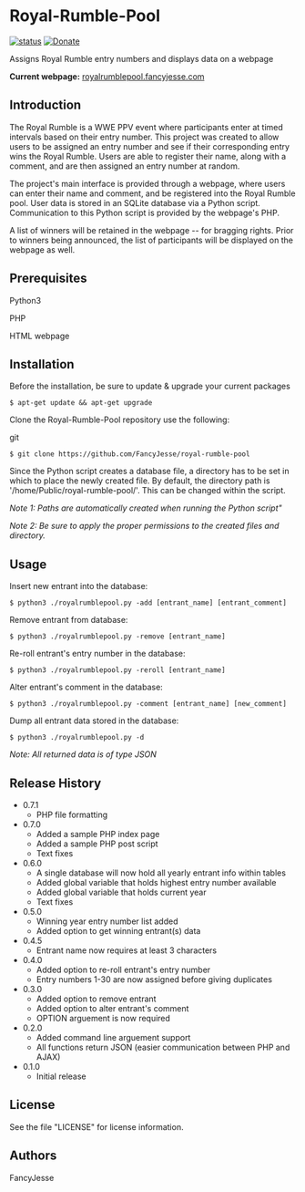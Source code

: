 Royal-Rumble-Pool
========================================================================
[![status](https://img.shields.io/badge/Project%20Status-work--in--progress-green.svg)](#)
[![Donate](https://img.shields.io/badge/Donate-PayPal-green.svg)](https://www.paypal.com/cgi-bin/webscr?cmd=_donations&business=jesus_andrade45%40yahoo%2ecom&lc=US&item_name=GitHub%20Projects&currency_code=USD&bn=PP%2dDonationsBF%3abtn_donateCC_LG%2egif%3aNonHosted)

Assigns Royal Rumble entry numbers and displays data on a webpage

**Current webpage:** [royalrumblepool.fancyjesse.com](http://royalrumblepool.fancyjesse.com)


Introduction
------------------------------------------------------------------------
The Royal Rumble is a WWE PPV event where participants enter at timed intervals based on their entry number. This project was created to allow users to be assigned an entry number and see if their corresponding entry wins the Royal Rumble. Users are able to register their name, along with a comment, and are then assigned an entry number at random.

The project's main interface is provided through a webpage, where users can enter their name and comment, and be registered into the Royal Rumble pool. User data is stored in an SQLite database via a Python script. Communication to this Python script is provided by the webpage's PHP.

A list of winners will be retained in the webpage -- for bragging rights. Prior to winners being announced, the list of participants will be displayed on the webpage as well.


Prerequisites
------------------------------------------------------------------------
Python3

PHP

HTML webpage


Installation
------------------------------------------------------------------------
Before the installation, be sure to update & upgrade your current packages
```
$ apt-get update && apt-get upgrade
```

Clone the Royal-Rumble-Pool repository use the following:

git
```
$ git clone https://github.com/FancyJesse/royal-rumble-pool
```

Since the Python script creates a database file, a directory has to be set in which to place the newly created file.
By default, the directory path is '/home/Public/royal-rumble-pool/'. This can be changed within the script.

*Note 1: Paths are automatically created when running the Python script"*

*Note 2: Be sure to apply the proper permissions to the created files and directory.*


Usage
------------------------------------------------------------------------
Insert new entrant into the database:
```
$ python3 ./royalrumblepool.py -add [entrant_name] [entrant_comment]
```

Remove entrant from database:
```
$ python3 ./royalrumblepool.py -remove [entrant_name]
```

Re-roll entrant's entry number in the database:
```
$ python3 ./royalrumblepool.py -reroll [entrant_name]
```

Alter entrant's comment in the database:
```
$ python3 ./royalrumblepool.py -comment [entrant_name] [new_comment]
```

Dump all entrant data stored in the database:
```
$ python3 ./royalrumblepool.py -d
```

*Note: All returned data is of type JSON*


Release History
------------------------------------------------------------------------
* 0.7.1
	* PHP file formatting
* 0.7.0
	* Added a sample PHP index page
	* Added a sample PHP post script
	* Text fixes
* 0.6.0
	* A single database will now hold all yearly entrant info within tables
	* Added global variable that holds highest entry number available
	* Added global variable that holds current year
	* Text fixes
* 0.5.0
	* Winning year entry number list added
	* Added option to get winning entrant(s) data
* 0.4.5
	* Entrant name now requires at least 3 characters
* 0.4.0
	* Added option to re-roll entrant's entry number
	* Entry numbers 1-30 are now assigned before giving duplicates
* 0.3.0
	* Added option to remove entrant
	* Added option to alter entrant's comment
	* OPTION arguement is now required
* 0.2.0
	* Added command line arguement support
	* All functions return JSON (easier communication between PHP and AJAX)
* 0.1.0
	* Initial release


License
------------------------------------------------------------------------
See the file "LICENSE" for license information.


Authors
------------------------------------------------------------------------
FancyJesse
